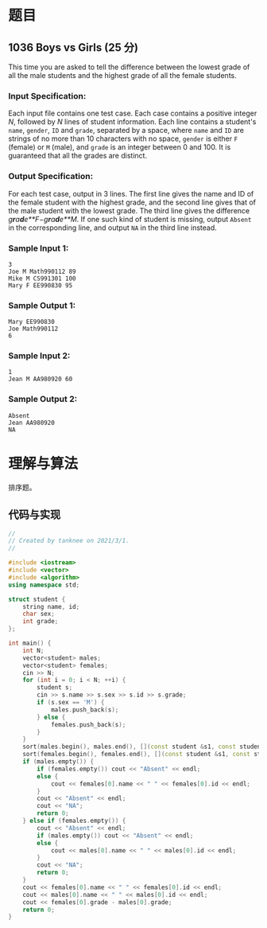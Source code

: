 # 题目

## 1036 Boys vs Girls (25 分)

This time you are asked to tell the difference between the lowest grade of all the male students and the highest grade of all the female students.

### Input Specification:

Each input file contains one test case. Each case contains a positive integer *N*, followed by *N* lines of student information. Each line contains a student's `name`, `gender`, `ID` and `grade`, separated by a space, where `name` and `ID` are strings of no more than 10 characters with no space, `gender` is either `F` (female) or `M` (male), and `grade` is an integer between 0 and 100. It is guaranteed that all the grades are distinct.

### Output Specification:

For each test case, output in 3 lines. The first line gives the name and ID of the female student with the highest grade, and the second line gives that of the male student with the lowest grade. The third line gives the difference *g**r**a**d**e**F*−*g**r**a**d**e**M*. If one such kind of student is missing, output `Absent` in the corresponding line, and output `NA` in the third line instead.

### Sample Input 1:

```in
3
Joe M Math990112 89
Mike M CS991301 100
Mary F EE990830 95
```

### Sample Output 1:

```out
Mary EE990830
Joe Math990112
6
```

### Sample Input 2:

```in
1
Jean M AA980920 60
```

### Sample Output 2:

```out
Absent
Jean AA980920
NA
```

# 理解与算法

排序题。

## 代码与实现

```cpp
//
// Created by tanknee on 2021/3/1.
//

#include <iostream>
#include <vector>
#include <algorithm>
using namespace std;

struct student {
    string name, id;
    char sex;
    int grade;
};

int main() {
    int N;
    vector<student> males;
    vector<student> females;
    cin >> N;
    for (int i = 0; i < N; ++i) {
        student s;
        cin >> s.name >> s.sex >> s.id >> s.grade;
        if (s.sex == 'M') {
            males.push_back(s);
        } else {
            females.push_back(s);
        }
    }
    sort(males.begin(), males.end(), [](const student &s1, const student &s2) { return s1.grade < s2.grade; });
    sort(females.begin(), females.end(), [](const student &s1, const student &s2) { return s1.grade > s2.grade; });
    if (males.empty()) {
        if (females.empty()) cout << "Absent" << endl;
        else {
            cout << females[0].name << " " << females[0].id << endl;
        }
        cout << "Absent" << endl;
        cout << "NA";
        return 0;
    } else if (females.empty()) {
        cout << "Absent" << endl;
        if (males.empty()) cout << "Absent" << endl;
        else {
            cout << males[0].name << " " << males[0].id << endl;
        }
        cout << "NA";
        return 0;
    }
    cout << females[0].name << " " << females[0].id << endl;
    cout << males[0].name << " " << males[0].id << endl;
    cout << females[0].grade - males[0].grade;
    return 0;
}
```

